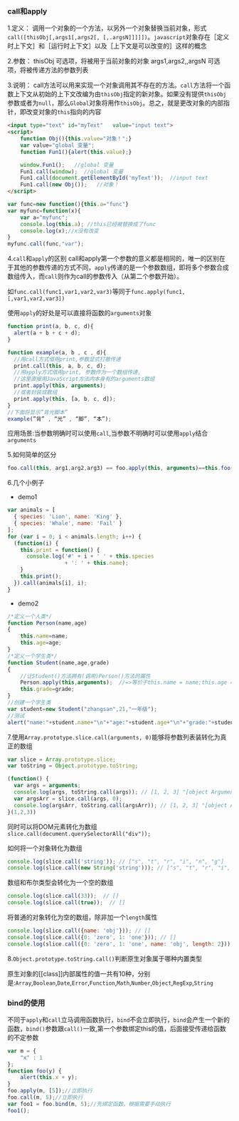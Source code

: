 ### call和apply
1.定义：
调用一个对象的一个方法，以另外一个对象替换当前对象，形式`call([thisObj[,args1[,args2[, [,.argsN]]]]])`。`javascript`对象存在［定义时上下文］和［运行时上下文］以及［上下文是可以改变的］这样的概念

2.参数：
thisObj 可选项，将被用于当前对象的对象
args1,args2,,argsN 可选项，将被传递方法的参数列表

3.说明：
call方法可以用来实现一个对象调用其不存在的方法。`call`方法将一个函数上下文从初始的上下文改编为由`thisObj`指定的新对象。如果没有提供`thisObj`参数或者为`null`，那么`Global`对象将用作`thisObj`。总之，就是更改对象的内部指针，即改变对象的`this`指向的内容

```html
<input type="text" id="myText"   value="input text">
<script>
    function Obj(){this.value="对象！";}
    var value="global 变量";
    function Fun1(){alert(this.value);}

    window.Fun1();   //global 变量
    Fun1.call(window);  //global 变量
    Fun1.call(document.getElementById('myText'));  //input text
    Fun1.call(new Obj());   //对象！
</script>

```

```js
var func=new function(){this.a="func"}
var myfunc=function(x){
    var a="myfunc";
    console.log(this.a); //this已经被替换成了func
    console.log(x);//x没有改变
}
myfunc.call(func,"var");
```
4.`call`和`apply`的区别
call和apply第一个参数的意义都是相同的，唯一的区别在于其他的参数传递的方式不同，`apply`传递的是一个参数数组，即将多个参数合成数组传入，而`call`则作为call的参数传入（从第二个参数开始）。

如`func.call(func1,var1,var2,var3)`等同于`func.apply(func1,[,var1,var2,var3])`

使用`apply`的好处是可以直接将函数的`arguments`对象
```js
function print(a, b, c, d){
  alert(a + b + c + d);
}

function example(a, b , c , d){
  //用call方式借用print,参数显式打散传递
  print.call(this, a, b, c, d);
  //用apply方式借用print, 参数作为一个数组传递,
  //这里直接用JavaScript方法内本身有的arguments数组
  print.apply(this, arguments);
  //或者封装成数组
  print.apply(this, [a, b, c, d]);
}
//下面将显示”背光脚本”
example(”背” , “光” , “脚”, “本”);

```
应用场景:当参数明确时可以使用`call`,当参数不明确时可以使用`apply`结合`arguments`

5.如何简单的区分
```js
foo.call(this, arg1,arg2,arg3) == foo.apply(this, arguments)==this.foo(arg1, arg2, arg3)
```

6.几个小例子

- demo1

```js
var animals = [
  { species: 'Lion', name: 'King' },
  { species: 'Whale', name: 'Fail' }
];
for (var i = 0; i < animals.length; i++) {
  (function(i) {
    this.print = function() {
      console.log('#' + i + ' ' + this.species
                  + ': ' + this.name);
    }
    this.print();
  }).call(animals[i], i);
}
```

- demo2

```js
/*定义一个人类*/
function Person(name,age)
{
    this.name=name;
    this.age=age;
}
/*定义一个学生类*/
function Student(name,age,grade)
{
    //让Student()方法拥有(调用)Person()方法的属性
    Person.apply(this,arguments);  //=>等价于this.name = name;this.age = age;
    this.grade=grade;
}
//创建一个学生类
var student=new Student("zhangsan",21,"一年级");
//测试
alert("name:"+student.name+"\n"+"age:"+student.age+"\n"+"grade:"+student.grade);
```

7.使用`Array.prototype.slice.call(arguments, 0)`能够将参数列表装转化为真正的数组
```js
var slice = Array.prototype.slice;
var toString = Object.prototype.toString;

(function() {
  var args = arguments;
  console.log(args, toString.call(args)); // [1, 2, 3] "[object Arguments]"
  var argsArr = slice.call(args, 0);
  console.log(argsArr, toString.call(argsArr)); // [1, 2, 3] "[object Array]"
}(1,2,3))
```
同时可以将DOM元素转化为数组 `slice.call(document.querySelectorAll("div"));`

如何将一个对象转化为数组
```js
console.log(slice.call('string')); // ["s", "t", "r", "i", "n", "g"]
console.log(slice.call(new String('string'))); // ["s", "t", "r", "i", "n", "g"]
```
数组和布尔类型会转化为一个空的数组
```js
console.log(slice.call(33));  // []
console.log(slice.call(true));  // []
```

将普通的对象转化为空的数组，除非加一个`length`属性
```js
console.log(slice.call({name: 'obj'})); // []
console.log(slice.call({0: 'zero', 1: 'one'})); // []
console.log(slice.call({0: 'zero', 1: 'one', name: 'obj', length: 2}));  // ["zero", "one"]
```

8.`Object.prototype.toString.call()`判断原生对象属于哪种内置类型

原生对象的[[class]]内部属性的值一共有10种，分别是:`Array`,`Boolean`,`Date`,`Error`,`Function`,`Math`,`Number`,`Object`,`RegExp`,`String`


### bind的使用
不同于`apply`和`call`立马调用函数执行，`bind`不会立即执行，`bind`会产生一个新的函数，`bind()`参数跟`call()`一致,第一个参数绑定this的值，后面接受传递给函数的不定参数
```js
var m = {   
    "x" : 1
};
function foo(y) {
    alert(this.x + y);
}
foo.apply(m, [5]);//立即执行
foo.call(m, 5);//立即执行
var foo1 = foo.bind(m, 5);//先绑定函数，根据需要手动执行
foo1();
```
